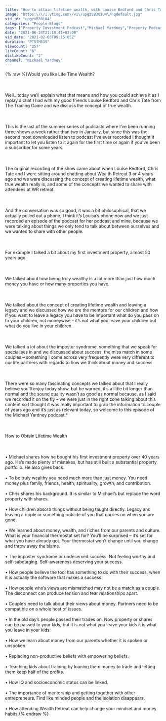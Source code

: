 ```yaml
---
title: "How to attain lifetime wealth, with Louise Bedford and Chris Tate – Summer Series"
image: "https:\/\/i.ytimg.com\/vi\/upgzvB30iU4\/hqdefault.jpg"
vid_id: "upgzvB30iU4"
categories: "People-Blogs"
tags: ["Property Investment Podcast","Michael Yardney","Property Podcast"]
date: "2021-06-24T21:18:41+03:00"
vid_date: "2021-02-03T09:15:05Z"
duration: "PT57M53S"
viewcount: "257"
likeCount: "6"
dislikeCount: "2"
channel: "Michael Yardney"
---
```

{% raw %}Would you like Life Time Wealth?<br /><br /><br /><br />Well…today we’ll explain what that means and how you could achieve it as I replay a chat I had with my good friends Louise Bedford and Chris Tate from The Trading Game and we discuss the concept of true wealth.<br /><br /><br /><br />This is the last of the summer series of podcasts where I’ve been running three shows a week rather than two in January, but since this was the second most downloaded listen to podcast I’ve ever recorded I thought it important to let you listen to it again for the first time or again if you’ve been a subscriber for some years.<br /><br /><br /><br />The original recording of the show came about when Louise Bedford, Chris Tate and I were sitting around chatting about Wealth Retreat 3 or 4 years ago and we were discussing the concept of creating lifetime wealth, what true wealth really is, and some of the concepts we wanted to share with attendees at WR retreat.<br /><br /><br /><br />And the conversation was so good, it was a bit philosophical, that we actually pulled out a phone, I think it’s Louisa’s phone now and we just recorded an episode of the podcast for her podcast and mine, because we were talking about things we only tend to talk about between ourselves and we wanted to share with other people.<br /><br /><br /><br />For example I talked a bit about my first investment property, almost 50 years ago.<br /><br /><br /><br />We talked about how being truly wealthy is a lot more than just how much money you have or how many properties you have.<br /><br /><br /><br />We talked about the concept of creating lifetime wealth and leaving a legacy and we discussed how we are the mentors for our children and how if you want to leave a legacy you have to be important what do you pass on to your children, not moneywise – it’s not what you leave your children but what do you live in your children.<br /><br /><br /><br />We talked a lot about the impostor syndrome, something that we speak for specialises in and we discussed about success, the miss match in some couples – something I come across very frequently were very different to our life partners with regards to how we think about money and success.<br /><br /><br /><br />There were so many fascinating concepts we talked about that I really believe you’ll enjoy today show, but be warned, it’s a little bit longer than normal and the sound quality wasn’t as good as normal because, as I said we recorded it on the fly – we were just in the right zone talking about this content so I thought it was really important to grab the information to couple of years ago and it’s just as relevant today, so welcome to this episode of the Michael Yardney podcast.*<br /><br /><br /><br />How to Obtain Lifetime Wealth<br /><br /><br /><br />• Michael shares how he bought his first investment property over 40 years ago. He’s made plenty of mistakes, but has still built a substantial property portfolio. He also gives back.<br /><br />• To be truly wealthy you need much more than just money. You need money plus family, friends, health, spirituality, growth, and contribution.<br /><br />• Chris shares his background. It is similar to Michael’s but replace the word property with shares.<br /><br />• How children absorb things without being taught directly. Legacy and leaving a ripple or something outside of you that carries on when you are gone.<br /><br />• We learned about money, wealth, and riches from our parents and culture. What is your financial thermostat set for? You’ll be surprised – it’s set for what you have already got. Your thermostat won’t change until you change and throw away the blame.<br /><br />• The imposter syndrome or undeserved success. Not feeling worthy and self-sabotaging. Self-awareness deserving your success.<br /><br />• How people believe the tool has something to do with their success, when it is actually the software that makes a success.<br /><br />• How people who’s views are mismatched may not be a match as a couple. The disconnect can produce tension and tear relationships apart.<br /><br />• Couple’s need to talk about their views about money. Partners need to be compatible on a whole host of issues.<br /><br />• In the old day’s people passed their trades on. Now property or shares can be passed to your kids, but it is not what you leave your kids it is what you leave in your kids.<br /><br />• How we learn about money from our parents whether it is spoken or unspoken.<br /><br />• Replacing non-productive beliefs with empowering beliefs.<br /><br />• Teaching kids about training by loaning them money to trade and letting them keep half of the profits.<br /><br />• How IQ and socioeconomic status can be linked.<br /><br />• The importance of mentorship and getting together with other entrepreneurs. Find like minded people and the isolation disappears.<br /><br />• How attending Wealth Retreat can help change your mindset and money habits.{% endraw %}
